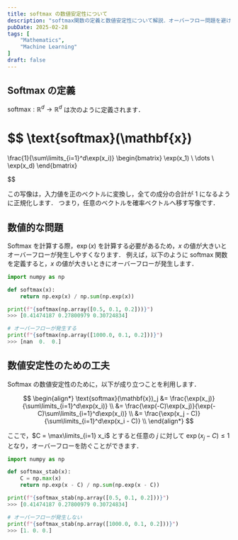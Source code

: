 ```yaml
---
title: softmax の数値安定性について
description: "softmax関数の定義と数値安定性について解説．オーバーフロー問題を避けるための工夫として，最大値を引く手法を紹介．"
pubDate: 2025-02-28
tags: [
    "Mathematics",
    "Machine Learning"
]
draft: false
---
```



## Softmax の定義

$\text{softmax}:\mathbb R^d\to\mathbb R^d$ は次のように定義されます．

$$
\text{softmax}(\mathbf{x})
=
\frac{1}{\sum\limits_{i=1}^d\exp(x_i)}
\begin{bmatrix}
\exp(x_1) \\
\dots \\
\exp(x_d)
\end{bmatrix}

$$

この写像は，入力値を正のベクトルに変換し，全ての成分の合計が 1 になるように正規化します．
つまり，任意のベクトルを確率ベクトルへ移す写像です．

## 数値的な問題

Softmax を計算する際，$\exp(x)$ を計算する必要があるため，$x$ の値が大きいとオーバーフローが発生しやすくなります．
例えば，以下のように softmax 関数を定義すると，$x$ の値が大きいときにオーバーフローが発生します．

```python
import numpy as np

def softmax(x):
    return np.exp(x) / np.sum(np.exp(x))

print(f"{softmax(np.array([0.5, 0.1, 0.2]))}")
>>> [0.41474187 0.27800979 0.30724834]

# オーバーフローが発生する
print(f"{softmax(np.array([1000.0, 0.1, 0.2]))}")
>>> [nan  0.  0.]
```

## 数値安定性のための工夫

Softmax の数値安定性のために，以下が成り立つことを利用します．

$$
\begin{align*}
\text{softmax}(\mathbf{x})_j
&= \frac{\exp(x_j)}{\sum\limits_{i=1}^d\exp(x_i)} \\
&= \frac{\exp(-C)\exp(x_j)}{\exp(-C)\sum\limits_{i=1}^d\exp(x_i)} \\
&= \frac{\exp(x_j - C)}{\sum\limits_{i=1}^d\exp(x_i - C)} \\
\end{align*}
$$

ここで，$C = \max\limits_{i=1} x_i$ とすると任意の $j$ に対して $\exp(x_j - C)\le 1$ となり，オーバーフローを防ぐことができます．

```python
import numpy as np

def softmax_stab(x):
    C = np.max(x)
    return np.exp(x - C) / np.sum(np.exp(x - C))

print(f"{softmax_stab(np.array([0.5, 0.1, 0.2]))}")
>>> [0.41474187 0.27800979 0.30724834]

# オーバーフローが発生しない
print(f"{softmax_stab(np.array([1000.0, 0.1, 0.2]))}")
>>> [1. 0. 0.]
```
